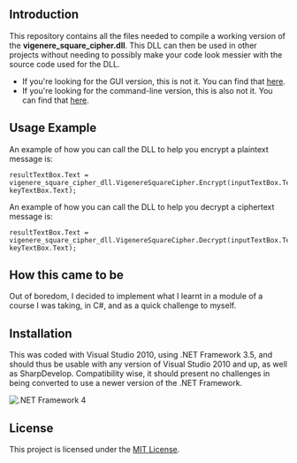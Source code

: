 ## Introduction

This repository contains all the files needed to compile a working version of the **vigenere_square_cipher.dll**. This DLL can then be used in other projects without needing to possibly make your code look messier with the source code used for the DLL.

- If you're looking for the GUI version, this is not it. You can find that [here](https://github.com/DelKatey/vig.sq.crypt.gui).
- If you're looking for the command-line version, this is also not it. You can find that [here](https://github.com/DelKatey/vig.sq.crypt).

## Usage Example

An example of how you can call the DLL to help you encrypt a plaintext message is:

    resultTextBox.Text = vigenere_square_cipher_dll.VigenereSquareCipher.Encrypt(inputTextBox.Text, keyTextBox.Text);
	
An example of how you can call the DLL to help you decrypt a ciphertext message is:

    resultTextBox.Text = vigenere_square_cipher_dll.VigenereSquareCipher.Decrypt(inputTextBox.Text, keyTextBox.Text);
	
## How this came to be

Out of boredom, I decided to implement what I learnt in a module of a course I was taking, in C#, and as a quick challenge to myself.

## Installation

This was coded with Visual Studio 2010, using .NET Framework 3.5, and should thus be usable with any version of Visual Studio 2010 and up, as well as SharpDevelop. Compatibility wise, it should present no challenges in being converted to use a newer version of the .NET Framework.

![.NET Framework 4](https://public-dm2306.files.1drv.com/y3pXtgOa3VAq1KJC17mOmtDEPHusKHAB9-7yuC54hI8Y09iMHkj7cSTqPzm-c2hu7OPOEI-ixow1bGvhOElUZRiFtFmgt8BNExvufrWkuXzyzmYY1WE-v_-1nYVuGdbqrPq/NET-Frmwrk_h_rgb.png?rdrts=142979546)

## License

This project is licensed under the [MIT License](LICENSE.md).